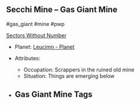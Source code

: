 ## Secchi Mine &ndash; Gas Giant Mine

#gas_giant #mine #pwp

[Sectors Without Number](https://sectorswithoutnumber.com/sector/bfDcBzTtgpeyLUfwzjio/gasGiantMine/gx7UAd9I0mjboC1YQmXM)

- Planet: [Leucimn - Planet](../../../Gaming/StarsWithoutNumber/PiratesWithoutPlunder/Leucimn%20-%20Planet.md)

- Attributes:
   -   Occupation: Scrappers in the ruined old mine
   -   Situation: Things are emerging below

- Gas Giant Mine Tags
	-  
